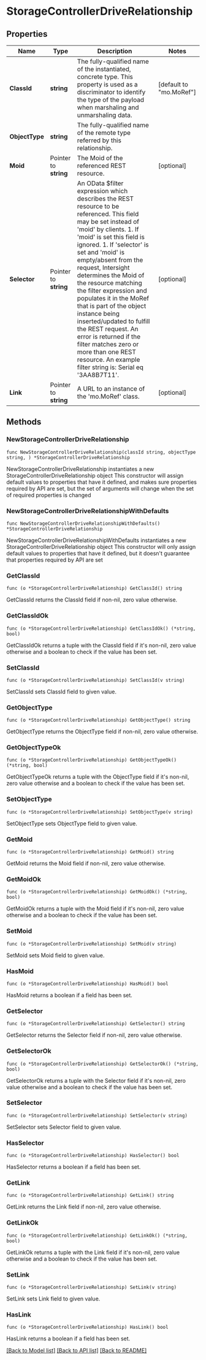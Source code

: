 # StorageControllerDriveRelationship

## Properties

Name | Type | Description | Notes
------------ | ------------- | ------------- | -------------
**ClassId** | **string** | The fully-qualified name of the instantiated, concrete type. This property is used as a discriminator to identify the type of the payload when marshaling and unmarshaling data. | [default to "mo.MoRef"]
**ObjectType** | **string** | The fully-qualified name of the remote type referred by this relationship. | 
**Moid** | Pointer to **string** | The Moid of the referenced REST resource. | [optional] 
**Selector** | Pointer to **string** | An OData $filter expression which describes the REST resource to be referenced. This field may be set instead of &#39;moid&#39; by clients. 1. If &#39;moid&#39; is set this field is ignored. 1. If &#39;selector&#39; is set and &#39;moid&#39; is empty/absent from the request, Intersight determines the Moid of the resource matching the filter expression and populates it in the MoRef that is part of the object instance being inserted/updated to fulfill the REST request. An error is returned if the filter matches zero or more than one REST resource. An example filter string is: Serial eq &#39;3AA8B7T11&#39;. | [optional] 
**Link** | Pointer to **string** | A URL to an instance of the &#39;mo.MoRef&#39; class. | [optional] 

## Methods

### NewStorageControllerDriveRelationship

`func NewStorageControllerDriveRelationship(classId string, objectType string, ) *StorageControllerDriveRelationship`

NewStorageControllerDriveRelationship instantiates a new StorageControllerDriveRelationship object
This constructor will assign default values to properties that have it defined,
and makes sure properties required by API are set, but the set of arguments
will change when the set of required properties is changed

### NewStorageControllerDriveRelationshipWithDefaults

`func NewStorageControllerDriveRelationshipWithDefaults() *StorageControllerDriveRelationship`

NewStorageControllerDriveRelationshipWithDefaults instantiates a new StorageControllerDriveRelationship object
This constructor will only assign default values to properties that have it defined,
but it doesn't guarantee that properties required by API are set

### GetClassId

`func (o *StorageControllerDriveRelationship) GetClassId() string`

GetClassId returns the ClassId field if non-nil, zero value otherwise.

### GetClassIdOk

`func (o *StorageControllerDriveRelationship) GetClassIdOk() (*string, bool)`

GetClassIdOk returns a tuple with the ClassId field if it's non-nil, zero value otherwise
and a boolean to check if the value has been set.

### SetClassId

`func (o *StorageControllerDriveRelationship) SetClassId(v string)`

SetClassId sets ClassId field to given value.


### GetObjectType

`func (o *StorageControllerDriveRelationship) GetObjectType() string`

GetObjectType returns the ObjectType field if non-nil, zero value otherwise.

### GetObjectTypeOk

`func (o *StorageControllerDriveRelationship) GetObjectTypeOk() (*string, bool)`

GetObjectTypeOk returns a tuple with the ObjectType field if it's non-nil, zero value otherwise
and a boolean to check if the value has been set.

### SetObjectType

`func (o *StorageControllerDriveRelationship) SetObjectType(v string)`

SetObjectType sets ObjectType field to given value.


### GetMoid

`func (o *StorageControllerDriveRelationship) GetMoid() string`

GetMoid returns the Moid field if non-nil, zero value otherwise.

### GetMoidOk

`func (o *StorageControllerDriveRelationship) GetMoidOk() (*string, bool)`

GetMoidOk returns a tuple with the Moid field if it's non-nil, zero value otherwise
and a boolean to check if the value has been set.

### SetMoid

`func (o *StorageControllerDriveRelationship) SetMoid(v string)`

SetMoid sets Moid field to given value.

### HasMoid

`func (o *StorageControllerDriveRelationship) HasMoid() bool`

HasMoid returns a boolean if a field has been set.

### GetSelector

`func (o *StorageControllerDriveRelationship) GetSelector() string`

GetSelector returns the Selector field if non-nil, zero value otherwise.

### GetSelectorOk

`func (o *StorageControllerDriveRelationship) GetSelectorOk() (*string, bool)`

GetSelectorOk returns a tuple with the Selector field if it's non-nil, zero value otherwise
and a boolean to check if the value has been set.

### SetSelector

`func (o *StorageControllerDriveRelationship) SetSelector(v string)`

SetSelector sets Selector field to given value.

### HasSelector

`func (o *StorageControllerDriveRelationship) HasSelector() bool`

HasSelector returns a boolean if a field has been set.

### GetLink

`func (o *StorageControllerDriveRelationship) GetLink() string`

GetLink returns the Link field if non-nil, zero value otherwise.

### GetLinkOk

`func (o *StorageControllerDriveRelationship) GetLinkOk() (*string, bool)`

GetLinkOk returns a tuple with the Link field if it's non-nil, zero value otherwise
and a boolean to check if the value has been set.

### SetLink

`func (o *StorageControllerDriveRelationship) SetLink(v string)`

SetLink sets Link field to given value.

### HasLink

`func (o *StorageControllerDriveRelationship) HasLink() bool`

HasLink returns a boolean if a field has been set.


[[Back to Model list]](../README.md#documentation-for-models) [[Back to API list]](../README.md#documentation-for-api-endpoints) [[Back to README]](../README.md)


